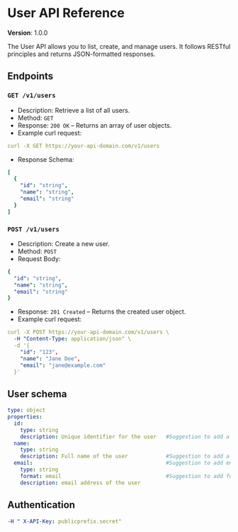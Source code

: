 # User API Reference

**Version**: 1.0.0 

The User API allows you to list, create, and manage users. It follows RESTful principles and returns JSON-formatted responses.

## Endpoints

### `GET /v1/users`
- Description: Retrieve a list of all users.
- Method: `GET`
- Response: `200 OK` – Returns an array of user objects.
- Example curl request:
```yaml
curl -X GET https://your-api-domain.com/v1/users
```
- Response Schema:
```yaml
[
  {
    "id": "string",
    "name": "string",
    "email": "string"
  }
]
```

### `POST /v1/users`
- Description: Create a new user.
- Method: `POST`
- Request Body:
```yaml
{
  "id": "string",
  "name": "string",
  "email": "string"
}
```
- Response: `201 Created` – Returns the created user object.
- Example curl request:
```yaml
curl -X POST https://your-api-domain.com/v1/users \
  -H "Content-Type: application/json" \
  -d '{
    "id": "123",
    "name": "Jane Doe",
    "email": "jane@example.com"
  }'
```

## User schema
```yaml
type: object
properties:
  id:
    type: string
    description: Unique identifier for the user   #Suggestion to add a description
  name:
    type: string
    description: Full name of the user            #Suggestion to add a description
  email:                                          #Suggestion to add email
    type: string
    format: email                                 #Suggestion to add format to indicates that the string should follow a valid email format
    description: email address of the user
```

## Authentication
```yaml
-H " X-API-Key: publicprefix.secret"

